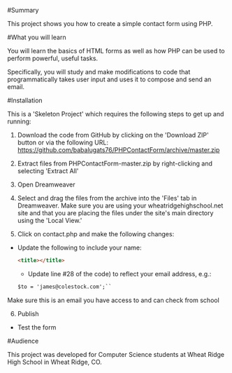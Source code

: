 #Summary

This project shows you how to create a simple contact form using PHP.

#What you will learn

You will learn the basics of HTML forms as well as how PHP can be used to perform powerful, useful tasks.

Specifically, you will study and make modifications to code that programmatically takes user input and uses it to compose and send an email.

#Installation

This is a 'Skeleton Project' which requires the following steps to get up and running:

1. Download the code from GitHub by clicking on the 'Download ZIP' button or via the following URL: https://github.com/babalugats76/PHPContactForm/archive/master.zip

2. Extract files from PHPContactForm-master.zip by right-clicking and selecting 'Extract All'

3. Open Dreamweaver

4. Select and drag the files from the archive into the 'Files' tab in Dreamweaver.  Make sure you are using your wheatridgehighschool.net site and that you are placing the files under the site's main directory using the 'Local View.'

5. Click on contact.php and make the following changes:
    
* Update the following to include your name: 

    ```html
    <title></title>
    ``` 

    * Update line #28 of the code) to reflect your email address, e.g.:

    ```html
    $to = 'james@colestock.com';``
    ```

Make sure this is an email you have access to and can check from school

6. Publish

- Test the form

#Audience

This project was developed for Computer Science students at Wheat Ridge High School in Wheat Ridge, CO.


